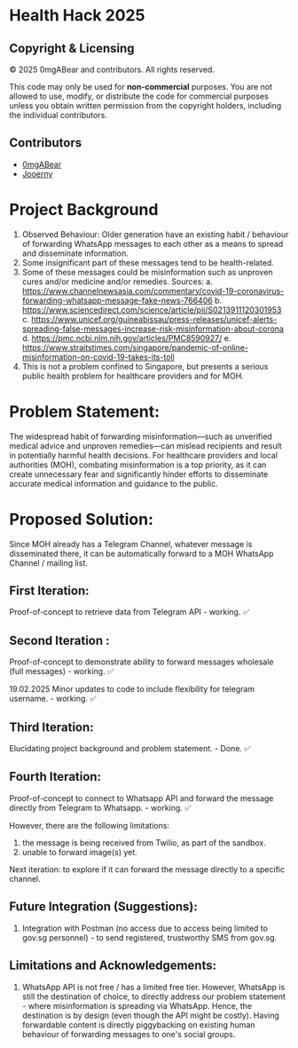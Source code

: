 # Health Hack 2025

## Copyright & Licensing

© 2025 0mgABear and contributors. All rights reserved.

This code may only be used for **non-commercial** purposes. You are not allowed to use, modify, or distribute the code for commercial purposes unless you obtain written permission from the copyright holders, including the individual contributors.

## Contributors

- [0mgABear](https://github.com/0mgABear)
- [Jooerny](https://github.com/Jooerny)

# Project Background

1. Observed Behaviour: Older generation have an existing habit / behaviour of forwarding WhatsApp messages to each other as a means to spread and disseminate information.
2. Some insignificant part of these messages tend to be health-related.
3. Some of these messages could be misinformation such as unproven cures and/or medicine and/or remedies.
   Sources:
   a. https://www.channelnewsasia.com/commentary/covid-19-coronavirus-forwarding-whatsapp-message-fake-news-766406
   b. https://www.sciencedirect.com/science/article/pii/S0213911120301953
   c. https://www.unicef.org/guineabissau/press-releases/unicef-alerts-spreading-false-messages-increase-risk-misinformation-about-corona
   d. https://pmc.ncbi.nlm.nih.gov/articles/PMC8590927/
   e. https://www.straitstimes.com/singapore/pandemic-of-online-misinformation-on-covid-19-takes-its-toll
4. This is not a problem confined to Singapore, but presents a serious public health problem for healthcare providers and for MOH.

# Problem Statement:

The widespread habit of forwarding misinformation—such as unverified medical advice and unproven remedies—can mislead recipients and result in potentially harmful health decisions.
For healthcare providers and local authorities (MOH), combating misinformation is a top priority, as it can create unnecessary fear and significantly hinder efforts to disseminate accurate medical information and guidance to the public.

# Proposed Solution:

Since MOH already has a Telegram Channel, whatever message is disseminated there, it can be automatically forward to a MOH WhatsApp Channel / mailing list.

## First Iteration:

Proof-of-concept to retrieve data from Telegram API - working. ✅

## Second Iteration :

Proof-of-concept to demonstrate ability to forward messages wholesale (full messages) - working. ✅

19.02.2025
Minor updates to code to include flexibility for telegram username. - working. ✅

## Third Iteration:

Elucidating project background and problem statement. - Done. ✅

## Fourth Iteration:

Proof-of-concept to connect to Whatsapp API and forward the message directly from Telegram to Whatsapp. - working. ✅

However, there are the following limitations:

1.  the message is being received from Twilio, as part of the sandbox.
2.  unable to forward image(s) yet.

Next iteration: to explore if it can forward the message directly to a specific channel.

## Future Integration (Suggestions):

1. Integration with Postman (no access due to access being limited to gov.sg personnel) - to send registered, trustworthy SMS from gov.sg.

## Limitations and Acknowledgements:

1. WhatsApp API is not free / has a limited free tier. However, WhatsApp is still the destination of choice, to directly address our problem statement - where misinformation is spreading via WhatsApp.
   Hence, the destination is by design (even though the API might be costly).
   Having forwardable content is directly piggybacking on existing human behaviour of forwarding messages to one's social groups.
